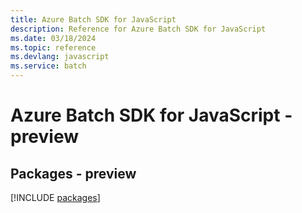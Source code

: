 ```yaml
---
title: Azure Batch SDK for JavaScript
description: Reference for Azure Batch SDK for JavaScript
ms.date: 03/18/2024
ms.topic: reference
ms.devlang: javascript
ms.service: batch
---
```

# Azure Batch SDK for JavaScript - preview
## Packages - preview
[!INCLUDE [packages](batch-index.md)]